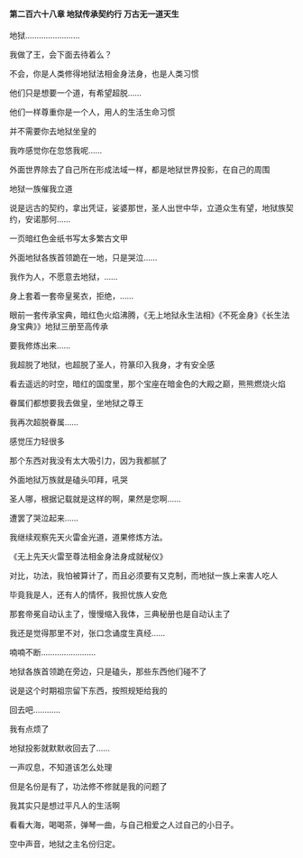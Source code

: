 #### 第二百六十八章 地狱传承契约行 万古无一道天生


地狱……………………

我做了王，会下面去待着么？

不会，你是人类修得地狱法相金身法身，也是人类习惯

他们只是想要一个道，有希望超脱……

他们一样尊重你是一个人，用人的生活生命习惯

并不需要你去地狱坐皇的

我咋感觉你在忽悠我呢……

外面世界除去了自己所在形成法域一样，都是地狱世界投影，在自己的周围

地狱一族催我立道

说是远古的契约，拿出凭证，娑婆那世，圣人出世中华，立道众生有望，地狱族契约，安诺那何……

一页暗红色金纸书写太多繁古文甲

外面地狱各族首领跪在一地，只是哭泣……

我作为人，不愿意去地狱，……


身上套着一套帝皇冕衣，拒绝，……

眼前一套传承宝典，暗红色火焰沸腾，《无上地狱永生法相》《不死金身》《长生法身宝典》》地狱三册至高传承

要我修炼出来……

我超脱了地狱，也超脱了圣人，符篆印入我身，才有安全感

看去遥远的时空，暗红的国度里，那个宝座在暗金色的大殿之巅，熊熊燃烧火焰

眷属们都想要我去做皇，坐地狱之尊王

我再次超脱眷属……

感觉压力轻很多


那个东西对我没有太大吸引力，因为我都腻了

外面地狱万族就是磕头叩拜，吼哭

圣人哪，根据记载就是这样的啊，果然是您啊……

遭罢了哭泣起来……


我继续观察先天火雷金光道，道果修炼方法。

《无上先天火雷至尊法相金身法身成就秘仪》

对比，功法，我怕被算计了，而且必须要有又克制，而地狱一族上来害人吃人

毕竟我是人，还有人的情怀，我担忧族人安危

那套帝冕自动认主了，慢慢缩入我体，三典秘册也是自动认主了

我还是觉得那里不对，张口念诵度生真经……


喃喃不断……………………

地狱各族首领跪在旁边，只是磕头，那些东西他们碰不了

说是这个时期祖宗留下东西，按照规矩给我的

回去吧…………

我有点烦了

地狱投影就默默收回去了……

一声叹息，不知道该怎么处理

但是名份是有了，功法修不修就是我的问题了

我其实只是想过平凡人的生活啊


看看大海，喝喝茶，弹琴一曲，与自己相爱之人过自己的小日子。

空中声音，地狱之主名份归定。

